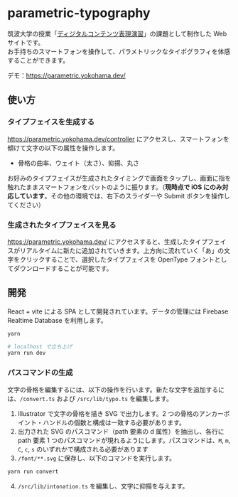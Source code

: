 # parametric-typography

筑波大学の授業「[ディジタルコンテンツ表現演習](https://digicon.mast.tsukuba.ac.jp/)」の課題として制作した Web サイトです。  
お手持ちのスマートフォンを操作して、パラメトリックなタイポグラフィを体感することができます。

デモ：https://parametric.yokohama.dev/

## 使い方

### タイプフェイスを生成する

<https://parametric.yokohama.dev/controller> にアクセスし、スマートフォンを傾けて文字の以下の属性を操作します。

- 骨格の曲率、ウェイト（太さ）、抑揚、丸さ

お好みのタイプフェイスが生成されたタイミングで画面をタップし、画面に指を触れたままスマートフォンをバットのように振ります。（**現時点で iOS にのみ対応しています**。その他の環境では、右下のスライダーや Submit ボタンを操作してください）

### 生成されたタイプフェイスを見る

<https://parametric.yokohama.dev/> にアクセスすると、生成したタイプフェイスがリアルタイムに新たに追加されていきます。上方向に流れていく「あ」の文字をクリックすることで、選択したタイプフェイスを OpenType フォントとしてダウンロードすることが可能です。

## 開発

React + vite による SPA として開発されています。データの管理には Firebase Realtime Database を利用します。

```bash
yarn

# localhost で立ち上げ
yarn run dev
```

### パスコマンドの生成

文字の骨格を編集するには、以下の操作を行います。新たな文字を追加するには、`/convert.ts` および `/src/lib/typo.ts` を編集します。

1. Illustrator で文字の骨格を描き SVG で出力します。2 つの骨格のアンカーポイント・ハンドルの個数と構成は一致する必要があります。
2. 出力された SVG のパスコマンド（path 要素の d 属性）を抽出し、各行に path 要素 1 つのパスコマンドが現れるようにします。パスコマンドは、`M`, `m`, `C`, `c`, `s` のいずれかで構成される必要があります
3. `/font/**.svg` に保存し、以下のコマンドを実行します。

```bash
yarn run convert
```
4. `/src/lib/intonation.ts` を編集し、文字に抑揚を与えます。
